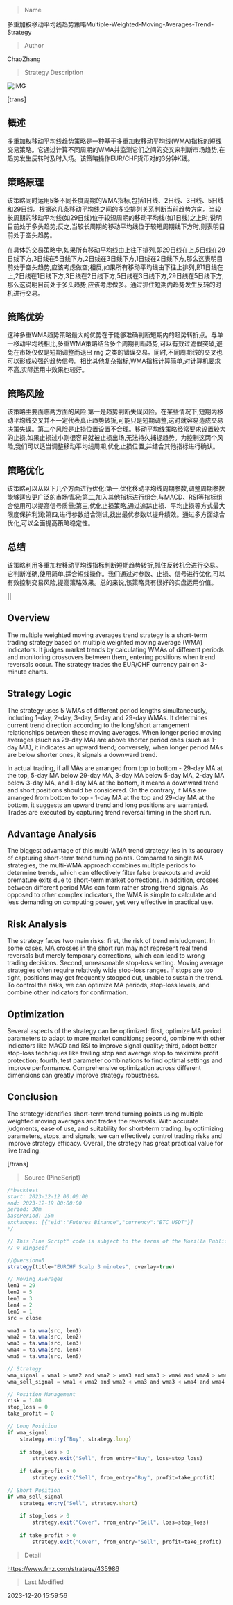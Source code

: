 
> Name

多重加权移动平均线趋势策略Multiple-Weighted-Moving-Averages-Trend-Strategy

> Author

ChaoZhang

> Strategy Description

![IMG](https://www.fmz.com/upload/asset/17fd406fa79c4e8c883.png)

[trans]

## 概述

多重加权移动平均线趋势策略是一种基于多重加权移动平均线(WMA)指标的短线交易策略。它通过计算不同周期的WMA并监测它们之间的交叉来判断市场趋势,在趋势发生反转时及时入场。该策略操作EUR/CHF货币对的3分钟K线。

## 策略原理  

该策略同时运用5条不同长度周期的WMA指标,包括1日线、2日线、3日线、5日线和29日线。根据这几条移动平均线之间的多空排列关系判断当前趋势方向。当较长周期的移动平均线(如29日线)位于较短周期的移动平均线(如1日线)之上时,说明目前处于多头趋势;反之,当较长周期的移动平均线位于较短周期线下方时,则表明目前处于空头趋势。  

在具体的交易策略中,如果所有移动平均线由上往下排列,即29日线在上,5日线在29日线下方,3日线在5日线下方,2日线在3日线下方,1日线在2日线下方,那么这表明目前处于空头趋势,应该考虑做空;相反,如果所有移动平均线由下往上排列,即1日线在上,2日线在1日线下方,3日线在2日线下方,5日线在3日线下方,29日线在5日线下方,那么这说明目前处于多头趋势,应该考虑做多。通过抓住短期内趋势发生反转的时机进行交易。

## 策略优势

这种多重WMA趋势策略最大的优势在于能够准确判断短期内的趋势转折点。与单一移动平均线相比,多重WMA策略结合多个周期判断趋势,可以有效过滤假突破,避免在市场仅仅是短期调整而退出 rng 之类的错误交易。同时,不同周期线的交叉也可以形成较强的趋势信号。相比其他复杂指标,WMA指标计算简单,对计算机要求不高,实际运用中效果也较好。

## 策略风险 

该策略主要面临两方面的风险:第一是趋势判断失误风险。在某些情况下,短期内移动平均线交叉并不一定代表真正趋势转折,可能只是短期调整,这时就容易造成交易决策失误。第二个风险是止损位置设置不合理。移动平均线策略经常要求设置较大的止损,如果止损过小则很容易就被止损出场,无法持久捕捉趋势。为控制这两个风险,我们可以适当调整移动平均线周期,优化止损位置,并结合其他指标进行确认。

## 策略优化

该策略可以从以下几个方面进行优化:第一,优化移动平均线周期参数,调整周期参数能够适应更广泛的市场情况;第二,加入其他指标进行组合,与MACD、RSI等指标组合使用可以提高信号质量;第三,优化止损策略,通过追踪止损、平均止损等方式最大限度保护利润;第四,进行参数组合测试,找出最优参数以提升绩效。通过多方面综合优化,可以全面提高策略稳定性。

## 总结  

该策略利用多重加权移动平均线指标判断短期趋势转折,抓住反转机会进行交易。它判断准确,使用简单,适合短线操作。我们通过对参数、止损、信号进行优化,可以有效控制交易风险,提高策略效果。总的来说,该策略具有很好的实盘运用价值。

||

## Overview

The multiple weighted moving averages trend strategy is a short-term trading strategy based on multiple weighted moving average (WMA) indicators. It judges market trends by calculating WMAs of different periods and monitoring crossovers between them, entering positions when trend reversals occur. The strategy trades the EUR/CHF currency pair on 3-minute charts.  

## Strategy Logic

The strategy uses 5 WMAs of different period lengths simultaneously, including 1-day, 2-day, 3-day, 5-day and 29-day WMAs. It determines current trend direction according to the long/short arrangement relationships between these moving averages. When longer period moving averages (such as 29-day MA) are above shorter period ones (such as 1-day MA), it indicates an upward trend; conversely, when longer period MAs are below shorter ones, it signals a downward trend.

In actual trading, if all MAs are arranged from top to bottom - 29-day MA at the top, 5-day MA below 29-day MA, 3-day MA below 5-day MA, 2-day MA below 3-day MA, and 1-day MA at the bottom, it means a downward trend and short positions should be considered. On the contrary, if MAs are arranged from bottom to top - 1-day MA at the top and 29-day MA at the bottom, it suggests an upward trend and long positions are warranted. Trades are executed by capturing trend reversal timing in the short run.  

## Advantage Analysis  

The biggest advantage of this multi-WMA trend strategy lies in its accuracy of capturing short-term trend turning points. Compared to single MA strategies, the multi-WMA approach combines multiple periods to determine trends, which can effectively filter false breakouts and avoid premature exits due to short-term market corrections. In addition, crosses between different period MAs can form rather strong trend signals. As opposed to other complex indicators, the WMA is simple to calculate and less demanding on computing power, yet very effective in practical use.

## Risk Analysis

The strategy faces two main risks: first, the risk of trend misjudgment. In some cases, MA crosses in the short run may not represent real trend reversals but merely temporary corrections, which can lead to wrong trading decisions. Second, unreasonable stop-loss setting. Moving average strategies often require relatively wide stop-loss ranges. If stops are too tight, positions may get frequently stopped out, unable to sustain the trend. To control the risks, we can optimize MA periods, stop-loss levels, and combine other indicators for confirmation.  

## Optimization

Several aspects of the strategy can be optimized: first, optimize MA period parameters to adapt to more market conditions; second, combine with other indicators like MACD and RSI to improve signal quality; third, adopt better stop-loss techniques like trailing stop and average stop to maximize profit protection; fourth, test parameter combinations to find optimal settings and improve performance. Comprehensive optimization across different dimensions can greatly improve strategy robustness.  

## Conclusion  

The strategy identifies short-term trend turning points using multiple weighted moving averages and trades the reversals. With accurate judgments, ease of use, and suitability for short-term trading, by optimizing parameters, stops, and signals, we can effectively control trading risks and improve strategy efficacy. Overall, the strategy has great practical value for live trading.

[/trans]



> Source (PineScript)

``` javascript
/*backtest
start: 2023-12-12 00:00:00
end: 2023-12-19 00:00:00
period: 30m
basePeriod: 15m
exchanges: [{"eid":"Futures_Binance","currency":"BTC_USDT"}]
*/

// This Pine Script™ code is subject to the terms of the Mozilla Public License 2.0 at https://mozilla.org/MPL/2.0/
// © kingseif

//@version=5
strategy(title="EURCHF Scalp 3 minutes", overlay=true)

// Moving Averages
len1 = 29
len2 = 5
len3 = 3
len4 = 2
len5 = 1
src = close

wma1 = ta.wma(src, len1)
wma2 = ta.wma(src, len2)
wma3 = ta.wma(src, len3)
wma4 = ta.wma(src, len4)
wma5 = ta.wma(src, len5)

// Strategy
wma_signal = wma1 > wma2 and wma2 > wma3 and wma3 > wma4 and wma4 > wma5
wma_sell_signal = wma1 < wma2 and wma2 < wma3 and wma3 < wma4 and wma4 < wma5

// Position Management
risk = 1.00
stop_loss = 0
take_profit = 0

// Long Position
if wma_signal
    strategy.entry("Buy", strategy.long)
    
    if stop_loss > 0
        strategy.exit("Sell", from_entry="Buy", loss=stop_loss)
    
    if take_profit > 0
        strategy.exit("Sell", from_entry="Buy", profit=take_profit)

// Short Position
if wma_sell_signal
    strategy.entry("Sell", strategy.short)
    
    if stop_loss > 0
        strategy.exit("Cover", from_entry="Sell", loss=stop_loss)
    
    if take_profit > 0
        strategy.exit("Cover", from_entry="Sell", profit=take_profit)

```

> Detail

https://www.fmz.com/strategy/435986

> Last Modified

2023-12-20 15:59:56
